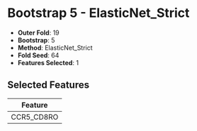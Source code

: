# Bootstrap 5 - ElasticNet_Strict

- **Outer Fold**: 19
- **Bootstrap**: 5
- **Method**: ElasticNet_Strict
- **Fold Seed**: 64
- **Features Selected**: 1

## Selected Features

| Feature |
|---------|
| CCR5_CD8RO |
